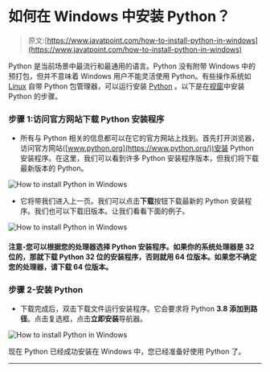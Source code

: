 # 如何在 Windows 中安装 Python？

> 原文:[https://www.javatpoint.com/how-to-install-python-in-windows](https://www.javatpoint.com/how-to-install-python-in-windows)

Python 是当前场景中最流行和最通用的语言。Python 没有附带 Windows 中的预打包，但并不意味着 Windows 用户不能灵活使用 Python。有些操作系统如 [Linux](https://www.javatpoint.com/linux-tutorial) 自带 Python 包管理器，可以运行安装 [Python](https://www.javatpoint.com/python-tutorial) 。以下是在[视窗](https://www.javatpoint.com/windows)中安装 Python 的步骤。

### 步骤 1:访问官方网站下载 Python 安装程序

*   所有与 Python 相关的信息都可以在它的官方网站上找到。首先打开浏览器，访问官方网站([www.python.org](https://www.python.org/))安装 Python 安装程序。在这里，我们可以看到许多 Python 安装程序版本，但我们将下载最新版本的 Python。

![How to install Python in Windows](img/ed6f8d850f4303d4ad1edc5684a6d0d3.png)

*   它将带我们进入上一页。我们可以点击**下载**按钮下载最新的 Python 安装程序。我们也可以下载旧版本。让我们看看下面的例子。

![How to install Python in Windows](img/bc56025a3418773984c88608ac8edb89.png)

#### 注意-您可以根据您的处理器选择 Python 安装程序。如果你的系统处理器是 32 位的，那就下载 Python 32 位的安装程序，否则就用 64 位版本。如果您不确定您的处理器，请下载 64 位版本。

### 步骤 2-安装 Python

*   下载完成后，双击下载文件运行安装程序。它会要求将 Python **3.8 添加到路径**。点击复选框，点击**立即安装**导航器。

![How to install Python in Windows](img/e5fbe754c0aa25b3e5a3737d76ebcae7.png)

现在 Python 已经成功安装在 Windows 中，您已经准备好使用 Python 了。

* * *